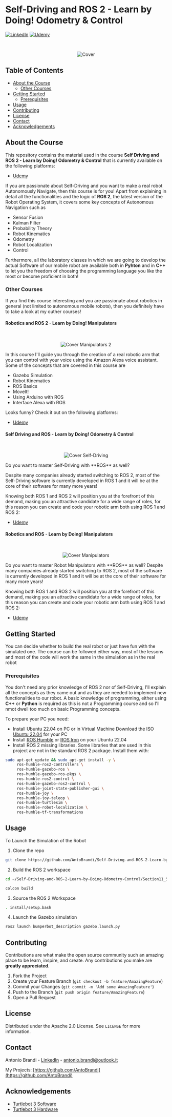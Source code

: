 # Self-Driving and ROS 2 - Learn by Doing! Odometry & Control
[![LinkedIn][linkedin-shield]][linkedin-url]
[![Udemy][udemy-shield]][udemy-url]

<!-- PROJECT LOGO -->
<br />
<p align="center">
   <img src="images/cover.png" alt="Cover">
</p>


## Table of Contents

* [About the Course](#about-the-course)
   * [Other Courses](#other-courses)
* [Getting Started](#getting-started)
  * [Prerequisites](#prerequisites)
* [Usage](#usage)
* [Contributing](#contributing)
* [License](#license)
* [Contact](#contact)
* [Acknowledgements](#acknowledgements)

<!-- ABOUT THE COURSE -->  
## About the Course
This repository contains the material used in the course **Self Driving and ROS 2 - Learn by Doing! Odometry & Control** that is currently available on the following platforms:
* [Udemy](https://www.udemy.com/course/self-driving-and-ros-2-learn-by-doing-odometry-control/?referralCode=50BCC4E84DB2DB09BFB3)

If you are passionate about Self-Driving and you want to make a real robot Autonomously Navigate, then this course is for you! 
Apart from explaining in detail all the functionalities and the logic of **ROS 2**, the latest version of the Robot Operating System, it covers some key concepts of Autonomous Navigation such as
* Sensor Fusion
* Kalman Filter
* Probability Theory
* Robot Kinematics
* Odometry
* Robot Localization
* Control

Furthermore, all the laboratory classes in which we are going to develop the actual Software of our mobile robot are available both in **Pyhton** and in **C++** to let you the freedom of choosing the programming language you like the most or become proficient in both!


<!-- OTHER COURSES -->
### Other Courses
If you find this course interesting and you are passionate about robotics in general (not limited to autonomous mobile robots), then you definitely have to take a look at my outher courses!

#### Robotics and ROS 2 - Learn by Doing! Manipulators
<br />
<p align="center">
   <img src="images/cover_manipulators_2.png" alt="Cover Manipulators 2">
</p>

In this course I'll guide you through the creation of a real robotic arm that you can control with your voice using the Amazon Alexa voice assistant.
Some of the concepts that are covered in this course are

* Gazebo Simulation
* Robot Kinematics
* ROS Basics
* MoveIt!
* Using Arduino with ROS
* Interface Alexa with ROS

Looks funny? Check it out on the following platforms:
* [Udemy](https://www.udemy.com/course/robotics-and-ros-2-learn-by-doing-manipulators/?referralCode=4B27D2CF97C1E099DD4C)

#### Self Driving and ROS - Learn by Doing! Odometry & Control
<br />
<p align="center">
   <img src="images/cover_self_driving.png" alt="Cover Self-Driving">
</p>
Do you want to master Self-Driving with **ROS** as well? 

Despite many companies already started switching to ROS 2, most of the Self-Driving software is currently developed in ROS 1 and it will be at the core of their software for many more years!

Knowing both ROS 1 and ROS 2 will position you at the forefront of this demand, making you an attractive candidate for a wide range of roles, for this reason you can create and code your robotic arm both using ROS 1 and ROS 2:
* [Udemy](https://www.udemy.com/course/self-driving-and-ros-learn-by-doing-odometry-control/?referralCode=5B857932D7C6FE9D014D)

#### Robotics and ROS - Learn by Doing! Manipulators
<br />
<p align="center">
   <img src="images/cover_manipulators.png" alt="Cover Manipulators">
</p>
Do you want to master Robot Manipulators with **ROS** as well?
Despite many companies already started switching to ROS 2, most of the software is currently developed in ROS 1 and it will be at the core of their software for many more years!

Knowing both ROS 1 and ROS 2 will position you at the forefront of this demand, making you an attractive candidate for a wide range of roles, for this reason you can create and code your robotic arm both using ROS 1 and ROS 2:
* [Udemy](https://www.udemy.com/course/robotics-and-ros-learn-by-doing-manipulators/?referralCode=6EDAA8501C5E3CCEE526)

<!-- GETTING STARTED -->
## Getting Started
You can decide whether to build the real robot or just have fun with the simulated one. The course can be followed either way, most of the lessons and most of the code will work the same in the simulation as in the real robot

### Prerequisites
You don't need any prior knowledge of ROS 2 nor of Self-Driving, I'll explain all the concepts as they came out and as they are needed to implement new functionalities to our robot.
A basic knowledge of programming, either using **C++** or **Python** is required as this is not a Programming course and so I'll nmot dwell too much on basic Programming concepts.

To prepare your PC you need:
* Install Ubuntu 22.04 on PC or in Virtual Machine
Download the ISO [Ubuntu 22.04](https://ubuntu.com/download/) for your PC
* Install [ROS Humble](https://docs.ros.org/en/humble/Installation/Ubuntu-Install-Debians.html) or [ROS Iron](https://docs.ros.org/en/iron/Installation/Ubuntu-Install-Debians.html) on your Ubuntu 22.04
* Install ROS 2 missing libraries. Some libraries that are used in this project are not in the standard ROS 2 package. Install them with:
```sh
sudo apt-get update && sudo apt-get install -y \
     ros-humble-ros2-controllers \
     ros-humble-gazebo-ros \
     ros-humble-gazebo-ros-pkgs \
     ros-humble-ros2-control \
     ros-humble-gazebo-ros2-control \
     ros-humble-joint-state-publisher-gui \
     ros-humble-joy \
     ros-humble-joy-teleop \
     ros-humble-turtlesim \
     ros-humble-robot-localization \
     ros-humble-tf-transformations
```

<!-- USAGE -->
## Usage
To Launch the Simulation of the Robot 
1. Clone the repo
```sh
git clone https://github.com/AntoBrandi/Self-Driving-and-ROS-2-Learn-by-Doing-Odometry-Control.git
```
2. Build the ROS 2 workspace
```sh
cd ~/Self-Driving-and-ROS-2-Learn-by-Doing-Odometry-Control/Section11_Sensor-Fusion/bumperbot_ws
```
```sh
colcon build
```
3. Source the ROS 2 Workspace
```sh
. install/setup.bash
```
4. Launch the Gazebo simulation
```sh
ros2 launch bumperbot_description gazebo.launch.py
```

<!-- CONTRIBUTING -->
## Contributing
Contributions are what make the open source community such an amazing place to be learn, inspire, and create. Any contributions you make are **greatly appreciated**.

1. Fork the Project
2. Create your Feature Branch (`git checkout -b feature/AmazingFeature`)
3. Commit your Changes (`git commit -m 'Add some AmazingFeature'`)
4. Push to the Branch (`git push origin feature/AmazingFeature`)
5. Open a Pull Request


<!-- LICENSE -->
## License

Distributed under the Apache 2.0 License. See `LICENSE` for more information.


<!-- CONTACT -->
## Contact

Antonio Brandi - [LinkedIn]([linkedin-url]) - antonio.brandi@outlook.it

My Projects: [https://github.com/AntoBrandi](https://github.com/AntoBrandi)


<!-- ACKNOWLEDGEMENTS -->
## Acknowledgements
* [Turtlebot 3 Software](https://github.com/ROBOTIS-GIT/turtlebot3)
* [Turtlebot 3 Hardware](https://cad.onshape.com/documents/2586c4659ef3e7078e91168b/w/14abf4cb615429a14a2732cc/e/9ae9841864e78c02c4966c5e)


<!-- MARKDOWN LINKS & IMAGES -->
[linkedin-shield]: https://img.shields.io/badge/-LinkedIn-black.svg?style=flat-square&logo=linkedin&colorB=555
[linkedin-url]: https://www.linkedin.com/in/antonio-brandi-512166bb/
[udemy-shield]: https://img.shields.io/badge/-Udemy-black.svg?style=flat-square&logo=udemy&colorB=555
[udemy-url]: https://www.udemy.com/course/self-driving-and-ros-2-learn-by-doing-odometry-control/?referralCode=50BCC4E84DB2DB09BFB3
